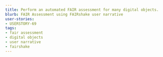 ```yaml
---
title: Perform an automated FAIR assessment for many digital objects.
blurb: FAIR Assessment using FAIRshake user narrative
user-stories:
- USERSTORY-69
tags:
- fair assessment
- digital objects
- user narrative
- fairshake
---
```

